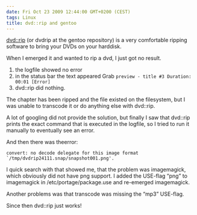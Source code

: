 ```yaml
---
date: Fri Oct 23 2009 12:44:00 GMT+0200 (CEST)
tags: Linux
title: dvd::rip and gentoo
---
```



[dvd::rip](http://exit1.org/dvdrip/) (or dvdrip at the gentoo
repository) is a very comfortable ripping software to bring your DVDs on
your harddisk.

When I emerged it and wanted to rip a dvd, I just got no result.

1.  the logfile showed no error
2.  in the status bar the text appeared Grab
    `preview - title #3 Duration: 00:01 [Error]`
3.  dvd::rip did nothing.

The chapter has been ripped and the file existed on the filesystem, but
I was unable to transcode it or do anything else with dvd::rip.

A lot of googling did not provide the solution, but finally I saw that
dvd::rip prints the exact command that is executed in the logfile, so I
tried to run it manually to eventually see an error.

And then there was theerror:

    convert: no decode delegate for this image format `/tmp/dvdrip24111.snap/snapshot001.png'.

I quick search with that showed me, that the problem was imagemagick,
which obviously did not have png support. I added the USE-flag “png” to
imagemagick in /etc/portage/package.use and re-emerged imagemagick.

Another problems was that transcode was missing the “mp3” USE-flag.

Since then dvd::rip just works!

